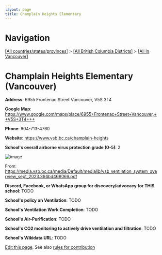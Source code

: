 ```yaml
---
layout: page
title: Champlain Heights Elementary
---
```

# Navigation

[[All countries/states/provinces]](../../..) > [[All British Columbia Districts]](../..) > [[All In Vancouver]](..)

# Champlain Heights Elementary (Vancouver)

**Address**: 6955 Frontenac Street Vancouver,  V5S 3T4

**Google Map**: <https://www.google.com/maps/place/6955+Frontenac+Street+Vancouver,++V5S+3T4+++>

**Phone**: 604-713-4760

**Website**: <https://www.vsb.bc.ca/champlain-heights>

**School's overall airborne virus protection grade (0-5)**: 2

![image](https://github.com/ventilate-schools/BC/assets/125606732/e9174a70-3fee-4da3-934e-fdf4a7c962f5)

From: <https://media.vsb.bc.ca/media/Default/medialib/vsb_ventilation_system_overview_sept_2023.394bd468066.pdf>

**Discord, Facebook, or WhatsApp group for discovery/advocacy for THIS school**: TODO

**School's policy on Ventilation**: TODO

**School's Ventilation Work Completion**: TODO

**School's Air-Purification**: TODO

**School's CO2 monitoring to actively drive ventilation and filtration**: TODO

**School's Wikidata URL**: TODO


[Edit this page](https://github.com/ventilate-schools/BC/edit/main/./Vancouver/Champlain_Heights_Elementary.md). See also [rules for contribution](../../../contribution-rules/)
